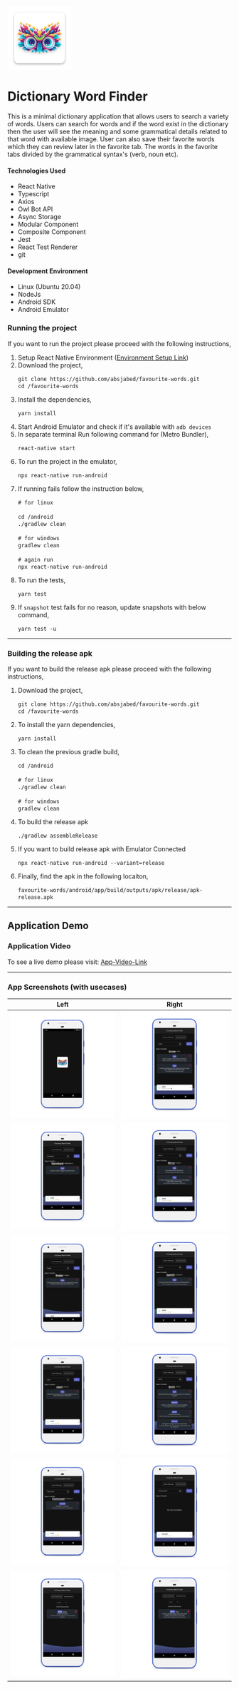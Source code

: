 <div style="text-align:left"><img src="./screenshot/app_init_android.png" /></div>

# Dictionary Word Finder

This is a minimal dictionary application that allows users to search a variety of words. Users can search for words and if the word exist in the dictionary then the user will see the meaning and some grammatical details related to that word with available image. User can also save their favorite words which they can review later in the favorite tab. The words in the favorite tabs divided by the grammatical syntax's (verb, noun etc).

#### Technologies Used

- React Native
- Typescript
- Axios
- Owl Bot API
- Async Storage
- Modular Component
- Composite Component
- Jest
- React Test Renderer
- git


#### Development Environment

- Linux (Ubuntu 20.04)
- NodeJs
- Android SDK
- Android Emulator

### Running the project
If you want to run the project please proceed with the following instructions,
  1. Setup React Native Environment ([Environment Setup Link](https://reactnative.dev/docs/environment-setup#development-os))
  2. Download the project,
     ```
     git clone https://github.com/absjabed/favourite-words.git
     cd /favourite-words
     ```
  3. Install the dependencies,
     ```
     yarn install
     ```
  4. Start Android Emulator and check if it's available with `adb devices`
  5. In separate terminal Run following command for (Metro Bundler),
     ```
     react-native start
     ```
  6. To run the project in the emulator,
     ```
     npx react-native run-android
     ```
  7. If running fails follow the instruction below,
     ```
     # for linux
     
     cd /android
     ./gradlew clean
     
     # for windows 
     gradlew clean

     # again run
     npx react-native run-android
     ```
  8. To run the tests,
     ```
     yarn test
     ```
  9. If `snapshot` test fails for no reason, update snapshots with below command,
     ```
     yarn test -u 
     ```
    
---

### Building the release apk
If you want to build the release apk please proceed with the following instructions,
  
  1. Download the project,
     ```
     git clone https://github.com/absjabed/favourite-words.git
     cd /favourite-words
     ```
  2. To install the yarn dependencies,
     ```
     yarn install
     ```
  3. To clean the previous gradle build,
     ```
     cd /android

     # for linux
     ./gradlew clean

     # for windows
     gradlew clean
     ```
  4. To build the release apk
     ```
     ./gradlew assembleRelease
     ```
  5. If you want to build release apk with Emulator Connected
     ```
     npx react-native run-android --variant=release
     ```
  6. Finally, find the apk in the following locaiton,
     ```
     favourite-words/android/app/build/outputs/apk/release/apk-release.apk
     ```
  
---


## Application Demo
### Application Video
To see a live demo please visit: [App-Video-Link](https://youtu.be/uTZxB6lVQ9w)

---

### App Screenshots (with usecases)
Left             |  Right
:-------------------------:|:-------------------------:
<img src="./screenshot/Splash.png" />  |  <img src="./screenshot/1.arrow.png" />|
<img src="./screenshot/2.Dutch.png" /> |  <img src="./screenshot/3.mirror.png" />  |
<img src="./screenshot/4.Badger.png"/> | <img src="./screenshot/5.Spaniel.png" />|
<img src="./screenshot/6.japan.png" /> | <img src="./screenshot/7.quick.png"  />|
<img src="./screenshot/8.Flummoxed.png" /> | <img src="./screenshot/9.NotFound.png"  /> |
<img src="./screenshot/adverb.png" /> | <img src="./screenshot/noun.png"  />|

